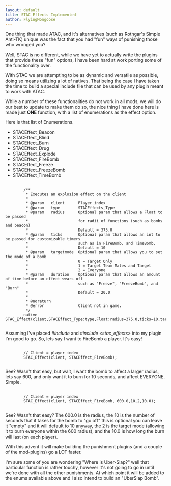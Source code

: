 ```yaml
---
layout: default
title: STAC Effects Implemented
author: FlyingMongoose
---
```


One thing that made ATAC, and it's alternatives (such as Rothgar's Simple Anti-TK) unique was the fact that you had "fun" ways of punishing those who wronged you?

Well, STAC is no different, while we have yet to actually write the plugins that provide these "fun" options, I have been hard at work porting some of the functionality over.

With STAC we are attempting to be as dynamic and versatile as possible, doing so means utilizing a lot of natives. That being the case I have taken the time to build a special include file that can be used by any plugin meant to work with ATAC.

While a number of these functionalities do not work in all mods, we will do our best to update to make them do so, the nice thing I have done here is made just **ONE** function, with a list of enumerations as the effect option.

Here is that list of Enumerations.
* STACEffect_Beacon
* STACEffect_Blind
* STACEffect_Burn
* STACEffect_Drug
* STACEffect_Explode
* STACEffect_FireBomb
* STACEffect_Freeze
* STACEffect_FreezeBomb
* STACEffect_TimeBomb
<pre>
	<code>
		/**
		 * Executes an explosion effect on the client
		 *
		 * @param	client		Player index
		 * @param	type		STACEffects_Type
		 * @param	radius		Optional param that allows a Float to be passed
		 * 						for radii of functions (such as bombs and beacon)
		 *						Default = 375.0
		 * @param	ticks		Optional param that allows an int to be passed for customizable timers
		 * 						such as in FireBomb, and TimeBomb.
		 *						Default = 10
		 * @param	targetmode	Optional param that allows you to set the mode of a bomb
		 *						0 = Target Only
		 *						1 = Target Team Mates and Target
		 *						2 = Everyone
		 * @param	duration	Optional param that allows an amount of time before an effect wears off
		 *						such as "Freeze", "FreezeBomb", and "Burn"
		 *						Default = 20.0
		 *
		 * @noreturn
		 * @error				Client not in game.
		 */
		native STAC_Effect(client,STACEffect_Type:type,Float:radius=375.0,ticks=10,targetmode=0,Float:duration=20.0);
	</code>
</pre>
	
Assuming I've placed <em>#include <stac></em> and <em>#include <stac_effects></em> into my plugin I'm good to go.
So, lets say I want to FireBomb a player. It's easy!
<pre>
	<code>
		// Client = player index
		STAC_Effect(client, STACEffect_FireBomb);
	</code>
</pre>
See? Wasn't that easy, but wait, I want the bomb to affect a larger radius, lets say 600, and only want it to burn for 10 seconds, and affect EVERYONE. Simple.
<pre>
	<code>
		// Client = player index
		STAC_Effect(client, STACEffect_FireBomb, 600.0,10,2,10.0);
	</code>
</pre>
See? Wasn't that easy? The 600.0 is the radius, the 10 is the number of seconds that it takes for the bomb to "go off" this is optional you can leave it "empty" and it will default to 10 anyway, the 2 is the target mode (allowing it to burn everyone within the 600 radius), and the 10.0 is how long the burn will last (on each player).

With this advent it will make building the punishment plugins (and a couple of the mod-plugins) go a LOT faster.

I'm sure some of you are wondering "Where is Uber-Slap?" well that particular function is rather touchy, however it's not going to go in until we're done with all the other punishments. At which point it will be added to the enums available above and I also intend to build an "UberSlap Bomb".
	